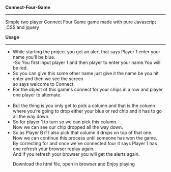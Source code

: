 <p><b>Connect-Four-Game</b><br /><hr></hr>Simple two player Connect Four Game game made with pure Javascript ,CSS and jquery</p>
 <p><b>Usage</b></p>
 <hr></hr>
  <ul>
<li>While starting the project you get an alert that says Player 1 enter your name you'll be blue.<br />-So You first input player 1 and then player to enter your name.You will be red.</li>
<li>So you can give this some other name just give it the name be you hit enter and then we see the screen<br />so says welcome to Connect.<br /></li>
 <li>For the object of this game's connect for your chips in a row and player one player to alternate.</li><br />
 <li>But the thing is you only get to pick a column and that is the column where you're going to drop either your blue or red chip and it has to go all the way down.<br /></li>
 <li>So for player 1 to turn so we can pick this column.<br />Now we can see our chip dropped all the way down.</li>
<li>So as Player B if I also pick that column it drops on top of that one.<br />Now we can continue this process until someone has won the game.<br />By correcting for and once we've connected four it says Player 1 has one refresh your browser replay again.<br />And if you refresh your browser you will get the alerts again.</li>
<p>Download the html file, open in browser and Enjoy playing</p>
<p>&nbsp;</p>
